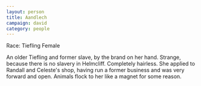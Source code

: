 ```yaml
---
layout: person
title: Aandlech
campaign: david
category: people
---
```


Race: Tiefling Female

An older Tiefling and former slave, by the brand on her hand. Strange, because there is no slavery in Helmcliff. Completely hairless.
She applied to Randall and Celeste's shop, having run a former business and was very forward and open.
Animals flock to her like a magnet for some reason.